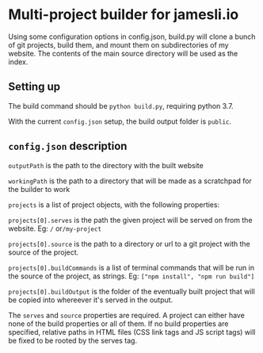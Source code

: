 # Multi-project builder for jamesli.io

Using some configuration options in config.json, build.py will clone a bunch of git projects, build them, and mount them
on subdirectories of my website. The contents of the main source directory will be used as the index.

## Setting up

The build command should be `python build.py`, requiring python 3.7.

With the current `config.json` setup, the build output folder is `public`.

## `config.json` description

`outputPath` is the path to the directory with the built website

`workingPath` is the path to a directory that will be made as a scratchpad for the builder to work

`projects` is a list of project objects, with the following properties:

`projects[0].serves` is the path the given project will be served on from the website. Eg: `/` or`/my-project`

`projects[0].source` is the path to a directory or url to a git project with the source of the project.

`projects[0].buildCommands` is a list of terminal commands that will be run in the source of the project, as strings.
Eg: `["npm install", "npm run build"]`

`projects[0].buildOutput` is the folder of the eventually built project that will be copied into whereever it's served in the output.

The `serves` and `source` properties are required. A project can either have none of the build properties or all of them.
If no build properties are specified, relative paths in HTML files (CSS link tags and JS script tags) will be fixed to be
rooted by the serves tag.

